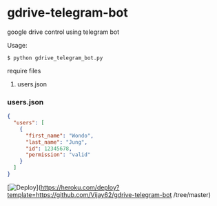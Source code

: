# gdrive-telegram-bot
google drive control using telegram bot

Usage:
```shell
$ python gdrive_telegram_bot.py
```

require files
1. users.json

### users.json
```json
{
  "users": [
    {
      "first_name": "Wondo",
      "last_name": "Jung",
      "id": 12345678,
      "permission": "valid"
    }
  ]
}
```
[![Deploy](https://www.herokucdn.com/deploy/button.svg)](https://heroku.com/deploy?template=https://github.com/Vijay62/gdrive-telegram-bot 
/tree/master)
